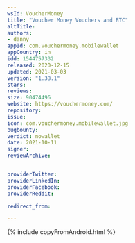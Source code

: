 ```yaml
---
wsId: VoucherMoney
title: "Voucher Money Vouchers and BTC"
altTitle: 
authors:
- danny
appId: com.vouchermoney.mobilewallet
appCountry: in
idd: 1544757332
released: 2020-12-15
updated: 2021-03-03
version: "1.38.1"
stars: 
reviews: 
size: 90474496
website: https://vouchermoney.com/
repository: 
issue: 
icon: com.vouchermoney.mobilewallet.jpg
bugbounty: 
verdict: nowallet
date: 2021-10-11
signer: 
reviewArchive:


providerTwitter: 
providerLinkedIn: 
providerFacebook: 
providerReddit: 

redirect_from:

---
```



{% include copyFromAndroid.html %}

